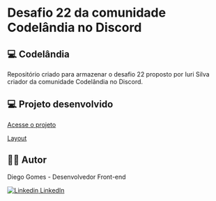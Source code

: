 # Desafio 22 da comunidade Codelândia no Discord

## 💻 Codelândia

Repositório criado para armazenar o desafio 22 proposto por Iuri Silva criador da comunidade Codelândia no Discord.

## 💻 Projeto desenvolvido

[Acesse o projeto](https://dirosaki-codelandia-challenge22.netlify.app/)

[Layout](<https://www.figma.com/file/yc47YoiNIyyNOyDRB3XqiT/Desafios---Codel%C3%A2ndia-(Copy)?node-id=70015%3A761>)

## 👨‍💻 Autor

Diego Gomes - Desenvolvedor Front-end

[![Linkedin](https://i.stack.imgur.com/gVE0j.png) LinkedIn](https://www.linkedin.com/in/diegosgomes96/)
&nbsp;
